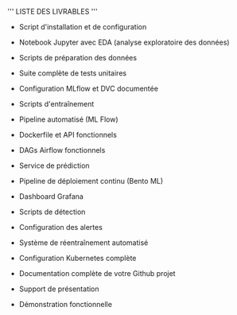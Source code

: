 '''
LISTE DES LIVRABLES
'''

- Script d'installation et de configuration

- Notebook Jupyter avec EDA (analyse exploratoire des données)
- Scripts de préparation des données

- Suite complète de tests unitaires

- Configuration MLflow et DVC documentée

- Scripts d'entraînement
- Pipeline automatisé (ML Flow)

- Dockerfile et API fonctionnels

- DAGs Airflow fonctionnels

- Service de prédiction
- Pipeline de déploiement continu (Bento ML)

- Dashboard Grafana
- Scripts de détection
- Configuration des alertes

- Système de réentraînement automatisé

- Configuration Kubernetes complète

- Documentation complète de votre Github projet
- Support de présentation
- Démonstration fonctionnelle
